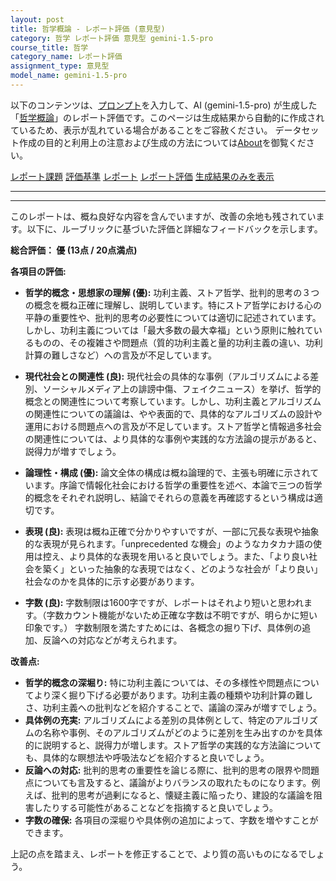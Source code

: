 ```yaml
---
layout: post
title: 哲学概論 - レポート評価 (意見型)
category: 哲学 レポート評価 意見型 gemini-1.5-pro
course_title: 哲学
category_name: レポート評価
assignment_type: 意見型
model_name: gemini-1.5-pro
---
```


以下のコンテンツは、[プロンプト](http://127.0.0.1:8000/generated/哲学/gemini-1.5-pro/prompt_レポート評価-意見型.md)を入力して、AI (gemini-1.5-pro) が生成した「[哲学概論](/contents/哲学/)」のレポート評価です。このページは生成結果から自動的に作成されているため、表示が乱れている場合があることをご容赦ください。
データセット作成の目的と利用上の注意および生成の方法については[About](/About)を御覧ください。

[レポート課題](../レポート課題-意見型)
[評価基準](../評価基準-意見型)
[レポート](../レポート-意見型)
[レポート評価](../レポート評価-意見型)
[生成結果のみを表示](http://127.0.0.1:8000/generated/哲学/gemini-1.5-pro/レポート評価-意見型.md)
  

***
***
  
このレポートは、概ね良好な内容を含んでいますが、改善の余地も残されています。以下に、ルーブリックに基づいた評価と詳細なフィードバックを示します。

**総合評価： 優 (13点 / 20点満点)**

**各項目の評価:**

* **哲学的概念・思想家の理解 (優):** 功利主義、ストア哲学、批判的思考の３つの概念を概ね正確に理解し、説明しています。特にストア哲学における心の平静の重要性や、批判的思考の必要性については適切に記述されています。しかし、功利主義については「最大多数の最大幸福」という原則に触れているものの、その複雑さや問題点（質的功利主義と量的功利主義の違い、功利計算の難しさなど）への言及が不足しています。

* **現代社会との関連性 (良):** 現代社会の具体的な事例（アルゴリズムによる差別、ソーシャルメディア上の誹謗中傷、フェイクニュース）を挙げ、哲学的概念との関連性について考察しています。しかし、功利主義とアルゴリズムの関連性についての議論は、やや表面的で、具体的なアルゴリズムの設計や運用における問題点への言及が不足しています。ストア哲学と情報過多社会の関連性については、より具体的な事例や実践的な方法論の提示があると、説得力が増すでしょう。

* **論理性・構成 (優):** 論文全体の構成は概ね論理的で、主張も明確に示されています。序論で情報化社会における哲学の重要性を述べ、本論で三つの哲学的概念をそれぞれ説明し、結論でそれらの意義を再確認するという構成は適切です。

* **表現 (良):** 表現は概ね正確で分かりやすいですが、一部に冗長な表現や抽象的な表現が見られます。「unprecedented な機会」のようなカタカナ語の使用は控え、より具体的な表現を用いると良いでしょう。また、「より良い社会を築く」といった抽象的な表現ではなく、どのような社会が「より良い」社会なのかを具体的に示す必要があります。

* **字数 (良):** 字数制限は1600字ですが、レポートはそれより短いと思われます。（字数カウント機能がないため正確な字数は不明ですが、明らかに短い印象です。） 字数制限を満たすためには、各概念の掘り下げ、具体例の追加、反論への対応などが考えられます。


**改善点:**

* **哲学的概念の深堀り:** 特に功利主義については、その多様性や問題点についてより深く掘り下げる必要があります。功利主義の種類や功利計算の難しさ、功利主義への批判などを紹介することで、議論の深みが増すでしょう。
* **具体例の充実:** アルゴリズムによる差別の具体例として、特定のアルゴリズムの名称や事例、そのアルゴリズムがどのように差別を生み出すのかを具体的に説明すると、説得力が増します。ストア哲学の実践的な方法論についても、具体的な瞑想法や呼吸法などを紹介すると良いでしょう。
* **反論への対応:** 批判的思考の重要性を論じる際に、批判的思考の限界や問題点についても言及すると、議論がよりバランスの取れたものになります。例えば、批判的思考が過剰になると、懐疑主義に陥ったり、建設的な議論を阻害したりする可能性があることなどを指摘すると良いでしょう。
* **字数の確保:**  各項目の深堀りや具体例の追加によって、字数を増やすことができます。


上記の点を踏まえ、レポートを修正することで、より質の高いものになるでしょう。
